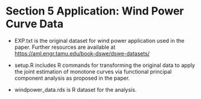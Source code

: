 # Section 5 Application: Wind Power Curve Data

* EXP.txt is the original dataset for wind power application used in the paper. Further resources are available at https://aml.engr.tamu.edu/book-dswe/dswe-datasets/

* setup.R includes R commands for transforming the original data to apply the joint estimation of monotone curves via functional principal component analysis as proposed in the paper. 

* windpower_data.rds is R dataset for the analysis.
